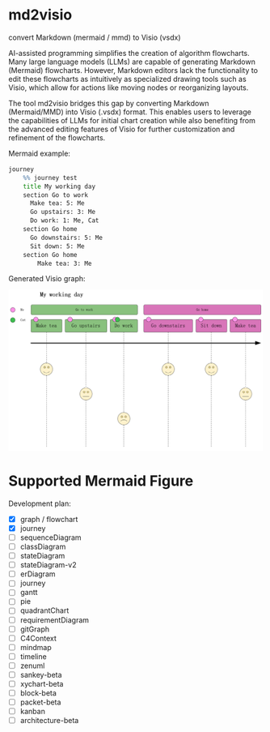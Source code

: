 # md2visio
 convert Markdown (mermaid / mmd) to Visio (vsdx)

AI-assisted programming simplifies the creation of algorithm flowcharts. Many large language models (LLMs) are capable of generating Markdown (Mermaid) flowcharts. However, Markdown editors lack the functionality to edit these flowcharts as intuitively as specialized drawing tools such as Visio, which allow for actions like moving nodes or reorganizing layouts.

The tool md2visio bridges this gap by converting Markdown (Mermaid/MMD) into Visio (.vsdx) format. This enables users to leverage the capabilities of LLMs for initial chart creation while also benefiting from the advanced editing features of Visio for further customization and refinement of the flowcharts.

Mermaid example:

```bat
journey
    %% journey test
    title My working day
    section Go to work
      Make tea: 5: Me
      Go upstairs: 3: Me
      Do work: 1: Me, Cat
    section Go home
      Go downstairs: 5: Me
      Sit down: 5: Me
    section Go home
    	Make tea: 3: Me
```

Generated Visio graph:

<img src="https://github.com/Megre/md2visio/blob/main/example.png" alt="journey.vssx" style="zoom: 50%;" />

# Supported Mermaid Figure

Development plan:

- [x] graph / flowchart
- [x] journey
- [ ] sequenceDiagram
- [ ] classDiagram
- [ ] stateDiagram
- [ ] stateDiagram-v2
- [ ] erDiagram
- [ ] journey
- [ ] gantt
- [ ] pie
- [ ] quadrantChart
- [ ] requirementDiagram
- [ ] gitGraph
- [ ] C4Context
- [ ] mindmap
- [ ] timeline
- [ ] zenuml
- [ ] sankey-beta
- [ ] xychart-beta
- [ ] block-beta
- [ ] packet-beta
- [ ] kanban
- [ ] architecture-beta
